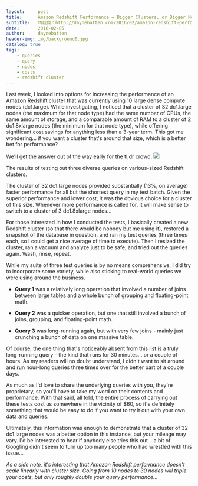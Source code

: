 ```yaml
---
layout:     post
title:      Amazon Redshift Performance – Bigger Clusters, or Bigger Nodes?
subtitle:   转载自：http://daynebatten.com/2016/02/amazon-redshift-performance-node-cluster/
date:       2016-02-05
author:     daynebatten
header-img: img/background0.jpg
catalog: true
tags:
    - queries
    - query
    - nodes
    - costs
    - redshift cluster
---
```


Last week, I looked into options for increasing the performance of an Amazon Redshift cluster that was currently using 10 large dense compute nodes (dc1.large). While investigating, I noticed that a cluster of 32 dc1.large nodes (the maximum for that node type) had the same number of CPUs, the same amount of storage, and a comparable amount of RAM to a cluster of 2 dc1.8xlarge nodes (the minimum for that node type), while offering significant cost savings for anything less than a 3-year term. This got me wondering... if you want a cluster that's around that size, which is a better bet for performance?

We'll get the answer out of the way early for the tl;dr crowd.
![](http://daynebatten.com/wp-content/uploads/2016/02/redshift_performance.png)


The results of testing out three diverse queries on various-sized Redshift clusters.

The cluster of 32 dc1.large nodes provided substantially (13%, on average) faster performance for all but the shortest query in my test batch. Given the superior performance and lower cost, it was the obvious choice for a cluster of this size. Whenever more performance is called for, it will make sense to switch to a cluster of 3 dc1.8xlarge nodes...

For those interested in how I conducted the tests, I basically created a new Redshift cluster (so that there would be nobody but me using it), restored a snapshot of the database in question, and ran my test queries (three times each, so I could get a nice average of time to execute). Then I resized the cluster, ran a vacuum and analyze just to be safe, and tried out the queries again. Wash, rinse, repeat.

While my suite of three test queries is by no means comprehensive, I did try to incorporate some variety, while also sticking to real-world queries we were using around the business.

- **Query 1** was a relatively long operation that involved a number of joins between large tables and a whole bunch of grouping and floating-point math.

- **Query 2** was a quicker operation, but one that still involved a bunch of joins, grouping, and floating-point math.

- **Query 3** was long-running again, but with very few joins - mainly just crunching a bunch of data on one massive table.


Of course, the one thing that's noticeably absent from this list is a truly long-running query - the kind that runs for 30 minutes... or a couple of hours. As my readers will no doubt understand, I didn't want to sit around and run hour-long queries three times over for the better part of a couple days.

As much as I'd love to share the underlying queries with you, they're proprietary, so you'll have to take my word on their contents and performance. With that said, all told, the entire process of carrying out these tests cost us somewhere in the vicinity of $60, so it's definitely something that would be easy to do if you want to try it out with your own data and queries.

Ultimately, this information was enough to demonstrate that a cluster of 32 dc1.large nodes was a better option in this instance, but your mileage may vary. I'd be interested to hear if anybody else tries this out... a bit of Googling didn't seem to turn up too many people who had wrestled with this issue...

*As a side note, it's interesting that Amazon Redshift performance doesn't scale linearly with cluster size. Going from 10 nodes to 30 nodes will triple your costs, but only roughly double your query performance...*
